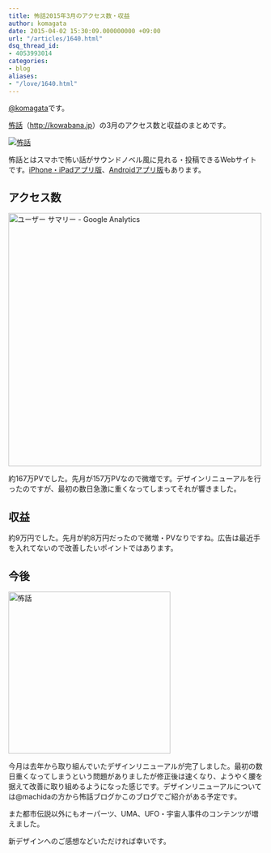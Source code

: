 ```yaml
---
title: 怖話2015年3月のアクセス数・収益
author: komagata
date: 2015-04-02 15:30:09.000000000 +09:00
url: "/articles/1640.html"
dsq_thread_id:
- 4053993014
categories:
- blog
aliases:
- "/love/1640.html"
---
```

[@komagata][1]です。

<a title="怖話" href="http://kowabana.jp" target="_blank">怖話</a>（<a title="怖話" href="http://kowabana.jp" target="_blank">http://kowabana.jp</a>）の3月のアクセス数と収益のまとめです。


  <a href="http://kowabana.jp"><img alt="怖話" src="http://i.gyazo.com/19e880127697f2aa72533b8e32ed6a2a.png" /></a>


怖話とはスマホで怖い話がサウンドノベル風に見れる・投稿できるWebサイトです。<a title="怖話iPhone・iPadアプリ版" href="https://itunes.apple.com/jp/app/bu-hua-zui-buno1wan5000huano/id564486792?l=ja&mt=8" target="_blank">iPhone・iPadアプリ版</a>、<a title="怖話Androidアプリ版" href="https://play.google.com/store/apps/details?id=jp.fjord.kowabana" target="_blank">Androidアプリ版</a>もあります。

## アクセス数


  <img alt="ユーザー サマリー - Google Analytics" src="http://i.gyazo.com/41638931f888d3f80c0b3a26c3c02095.png" width="500px" />


約167万PVでした。先月が157万PVなので微増です。デザインリニューアルを行ったのですが、最初の数日急激に重くなってしまってそれが響きました。

## 収益

約9万円でした。先月が約8万円だったので微増・PVなりですね。広告は最近手を入れてないので改善したいポイントではあります。

## 今後


  <img width="320px" alt="怖話" src="http://i.gyazo.com/20289b36f22f75ef52b4c81a27d889ac.png" />


今月は去年から取り組んでいたデザインリニューアルが完了しました。最初の数日重くなってしまうという問題がありましたが修正後は速くなり、ようやく腰を据えて改善に取り組めるようになった感じです。デザインリニューアルについては@machidaの方から怖話ブログかこのブログでご紹介がある予定です。

また都市伝説以外にもオーパーツ、UMA、UFO・宇宙人事件のコンテンツが増えました。

新デザインへのご感想などいただければ幸いです。

 [1]: http://twitter.com/komagata
